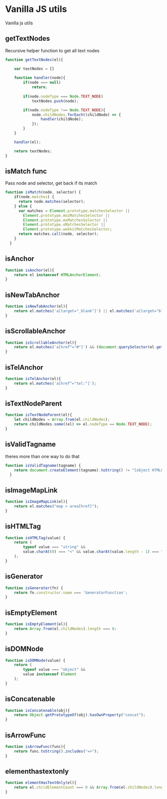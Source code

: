 # Vanilla JS utils
Vanilla js utils

## getTextNodes
Recursive helper function to get all text nodes
```js
function getTextNodes(el){

    var textNodes = []
    
    function handler(node){
        if(node === null)
            return;
        
        if(node.nodeType === Node.TEXT_NODE)
            textNodes.push(node);

        if(node.nodeType !== Node.TEXT_NODE){
            node.childNodes.forEach((childNode) => {
                handler(childNode);
            });
        }
    }

    handler(el);

    return textNodes;
}
```
## isMatch func
Pass node and selector, get back if its match
```js
function isMatch(node, selector) {
    if(node.matches) { 
      return node.matches(selector);
    } else { 
      var matches = Element.prototype.matchesSelector || 
        Element.prototype.mozMatchesSelector ||
        Element.prototype.msMatchesSelector || 
        Element.prototype.oMatchesSelector || 
        Element.prototype.webkitMatchesSelector;
      return matches.call(node, selector);
    }
  }
```

## isAnchor
```js
function isAnchor(el){
    return el instanceof HTMLAnchorElement;
}
```

## isNewTabAnchor
```js
function isNewTabAnchor(el){
    return el.matches('a[target="_blank"]') || el.matches('a[target="blank"]');
}
```

## isScrollableAnchor
```js
function isScrollableAnchor(el){
    return el.matches('a[href^="#"]') && (document.querySelector(el.getAttribute("href")) !== null);
}
```

## isTelAnchor
```js
function isTelAnchor(el){
    return el.matches('a[href^="tel:"]');
}
```

## isTextNodeParent
```js
function isTextNodeParent(el){
    let childNodes = Array.from(el.childNodes);
    return childNodes.some((el) => el.nodeType == Node.TEXT_NODE);
}
```

## isValidTagname
theres more than one way to do that
```js
function isValidTagname(tagname) {
    return document.createElement(tagname).toString() != "[object HTMLUnknownElement]";
  }
```

## isImageMapLink
```js
function isImageMapLink(el){
    return el.matches("map > area[href]");
}
```

## isHTMLTag
```js
function isHTMLTag(value) {
    return (
        typeof value === "string" &&
        value.charAt(0) === "<" && value.charAt(value.length - 1) === ">"
    );
}
```

## isGenerator
```js
function isGenerator(fn) {
    return fn.constructor.name === 'GeneratorFunction';
}
```

## isEmptyElement
```js
function isEmptyElement(el){
    return Array.from(el.childNodes).length === 0;
}
```

## isDOMNode
```js
function isDOMNode(value) {
    return (
        typeof value === "object" &&
        value instanceof Element
    );
}
```

## isConcatenable
```js
function isConcatenable(obj){
    return Object.getPrototypeOf(obj).hasOwnProperty("concat");
}
```

## isArrowFunc
```js
function isArrowFunc(func){
    return func.toString().includes("=>");
}
```

## elementhastextonly
```js
function elementHasTextOnly(el){
    return el.childElementCount === 0 && Array.from(el.childNodes).length === 1
}
```